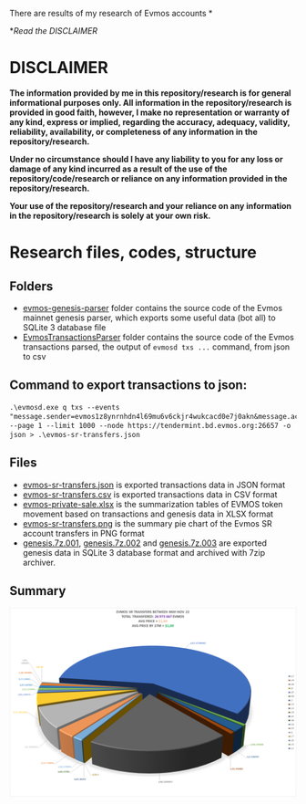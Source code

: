 There are results of my research of Evmos accounts *

**Read the DISCLAIMER*

# DISCLAIMER

**The information provided by me in this repository/research is for general informational purposes only. All information in the repository/research is provided in good faith, however, I make no representation or warranty of any kind, express or implied, regarding the accuracy, adequacy, validity, reliability, availability, or completeness of any information in the repository/research.**

**Under no circumstance should I have any liability to you for any loss or damage of any kind incurred as a result of the use of the repository/code/research or reliance on any information provided in the repository/research.**

**Your use of the repository/research and your reliance on any information in the repository/research is solely at your own risk.**

# Research files, codes, structure

## Folders

- [evmos-genesis-parser](./evmos-genesis-parser/) folder contains the source code of the Evmos mainnet genesis parser, which exports some useful data (bot all) to SQLite 3 database file
- [EvmosTransactionsParser](./EvmosTransactionsParser/) folder contains the source code of the Evmos transactions parsed, the output of `evmosd txs ...` command, from json to csv

## Command to export transactions to json:

```
.\evmosd.exe q txs --events "message.sender=evmos1z8ynrnhdn4l69mu6v6ckjr4wukcacd0e7j0akn&message.action=/cosmos.bank.v1beta1.MsgSend" --page 1 --limit 1000 --node https://tendermint.bd.evmos.org:26657 -o json > .\evmos-sr-transfers.json
```

## Files

- [evmos-sr-transfers.json](./evmos-sr-transfers.json) is exported transactions data in JSON format
- [evmos-sr-transfers.csv](./evmos-sr-transfers.csv) is exported transactions data in CSV format
- [evmos-private-sale.xlsx](./evmos-private-sale.xlsx) is the summarization tables of EVMOS token movement based on transactions and genesis data in XLSX format
- [evmos-sr-transfers.png](./evmos-sr-transfers.png) is the summary pie chart of the Evmos SR account transfers in PNG format
- [genesis.7z.001](./genesis.7z.001), [genesis.7z.002](./genesis.7z.002) and [genesis.7z.003](./genesis.7z.003) are exported genesis data in SQLite 3 database format and archived with 7zip archiver.

## Summary

![Evmos SR transfers between May-Nov 2022](./evmos-sr-transfers.png "Evmos SR transfers between May-Nov 2022")